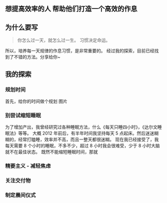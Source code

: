 想提高效率的人
帮助他们打造一个高效的作息
---
## 为什么要写
>你怎么过一天，就怎么过一生。
习惯决定命运。

所以，培养每一天规律的作息习惯，是非常重要的。
经过我的探索，目前已经找到了不错的方法。分享给你~

## 我的探索
### 规划时间
首先，给你的时间做个规划
图片

### 别尝试缩短睡眠
为了增加产出，我曾经研究过各种睡眠方法，什么《每天只睡四小时》，《达尔文睡眠法》等等。
大概 2012 年前后，有半年时间我坚持每天 5 点起床。然后迷迷糊糊的，经常打瞌睡，效率并不高，而且一整天都很迷糊。
现在我已经接受了，我每天需要 8 个小时的睡眠，不多不少，超过 8 小时我会很难受，少于 8 小时大脑就不在最佳状态。
既然不能缩短睡眠时间，那就

### 精要主义 - 减轻焦虑
### 关注交付物
### 制定晨间仪式